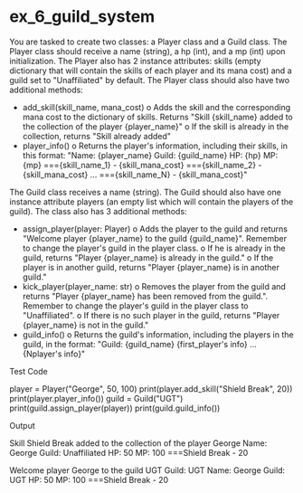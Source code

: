 # ex_6_guild_system

You are tasked to create two classes: a Player class and a Guild class. 
The Player class should receive a name (string), a hp (int), and a mp (int) upon initialization. The Player also has 2 instance attributes: skills (empty dictionary that will contain the skills of each player and its mana cost) and a guild set to "Unaffiliated" by default.
The Player class should also have two additional methods:
-	add_skill(skill_name, mana_cost)
o	Adds the skill and the corresponding mana cost to the dictionary of skills. Returns "Skill {skill_name} added to the collection of the player {player_name}"
o	If the skill is already in the collection, returns "Skill already added"
-	player_info() 
o	Returns the player's information, including their skills, in this format:
"Name: {player_name}
 Guild: {guild_name}
 HP: {hp}
 MP: {mp}
 ==={skill_name_1} - {skill_mana_cost}
 ==={skill_name_2} - {skill_mana_cost}
 …
 ==={skill_name_N} - {skill_mana_cost}"

The Guild class receives a name (string). The Guild should also have one instance attribute players (an empty list which will contain the players of the guild). The class also has 3 additional methods:
-	assign_player(player: Player)
o	Adds the player to the guild and returns "Welcome player {player_name} to the guild {guild_name}". Remember to change the player's guild in the player class.
o	If he is already in the guild, returns "Player {player_name} is already in the guild."
o	If the player is in another guild, returns "Player {player_name} is in another guild."
-	kick_player(player_name: str)
o	Removes the player from the guild and returns "Player {player_name} has been removed from the guild.". Remember to change the player's guild in the player class to "Unaffiliated".
o	If there is no such player in the guild, returns "Player {player_name} is not in the guild."
-	guild_info() 
o	Returns the guild's information, including the players in the guild, in the format:
"Guild: {guild_name}
{first_player's info}
…
{Nplayer's info}"

Test Code

player = Player("George", 50, 100)
print(player.add_skill("Shield Break", 20))
print(player.player_info())
guild = Guild("UGT")
print(guild.assign_player(player))
print(guild.guild_info())


Output

Skill Shield Break added to the collection of the player George
Name: George
Guild: Unaffiliated
HP: 50
MP: 100
===Shield Break - 20

Welcome player George to the guild UGT
Guild: UGT
Name: George
Guild: UGT
HP: 50
MP: 100
===Shield Break - 20



